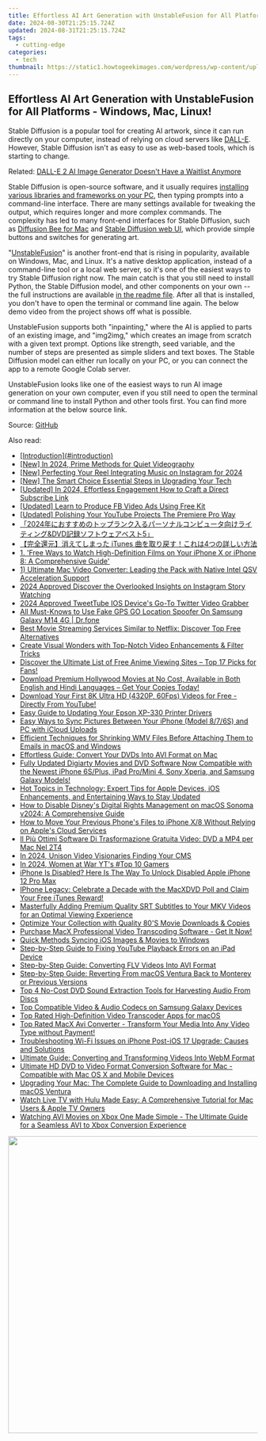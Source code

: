 ```yaml
---
title: Effortless AI Art Generation with UnstableFusion for All Platforms - Windows, Mac, Linux!
date: 2024-08-30T21:25:15.724Z
updated: 2024-08-31T21:25:15.724Z
tags:
  - cutting-edge
categories:
  - tech
thumbnail: https://static1.howtogeekimages.com/wordpress/wp-content/uploads/2022/09/UnstableFusion-logo.jpg
---
```


## Effortless AI Art Generation with UnstableFusion for All Platforms - Windows, Mac, Linux!

Stable Diffusion is a popular tool for creating AI artwork, since it can run directly on your computer, instead of relying on cloud servers like [DALL-E](https://video-screen-grab.techidaily.com/new-2024-approved-home-sweet-habitat-6-basic-mc-dwellings-demystified/). However, Stable Diffusion isn't as easy to use as web-based tools, which is starting to change.

Related: [DALL-E 2 AI Image Generator Doesn't Have a Waitlist Anymore](https://video-screen-grab.techidaily.com/new-2024-approved-home-sweet-habitat-6-basic-mc-dwellings-demystified/) 

 Stable Diffusion is open-source software, and it usually requires [installing various libraries and frameworks on your PC](https://unlock-android.techidaily.com/7-ways-to-unlock-a-locked-xiaomi-redmi-k70-phone-by-drfone-android/), then typing prompts into a command-line interface. There are many settings available for tweaking the output, which requires longer and more complex commands. The complexity has led to many front-end interfaces for Stable Diffusion, such as [Diffusion Bee for Mac](https://extra-support.techidaily.com/in-2024-optimize-your-streaming-game-incorporating-chroma-key-effects-with-ease/) and [Stable Diffusion web UI](https://sim-unlock.techidaily.com/in-2024-top-imei-unlokers-for-your-tecno-spark-go-2023-phone-by-drfone-android/), which provide simple buttons and switches for generating art.

 "[UnstableFusion](https://github.com/ahrm/UnstableFusion)" is another front-end that is rising in popularity, available on Windows, Mac, and Linux. It's a native desktop application, instead of a command-line tool or a local web server, so it's one of the easiest ways to try Stable Diffusion right now. The main catch is that you still need to install Python, the Stable Diffusion model, and other components on your own -- the full instructions are available [in the readme file](https://github.com/ahrm/UnstableFusion/blob/main/README.md). After all that is installed, you don't have to open the terminal or command line again. The below demo video from the project shows off what is possible.

 UnstableFusion supports both "inpainting," where the AI is applied to parts of an existing image, and "img2img," which creates an image from scratch with a given text prompt. Options like strength, seed variable, and the number of steps are presented as simple sliders and text boxes. The Stable Diffusion model can either run locally on your PC, or you can connect the app to a remote Google Colab server.

 UnstableFusion looks like one of the easiest ways to run AI image generation on your own computer, even if you still need to open the terminal or command line to install Python and other tools first. You can find more information at the below source link.

 Source: [GitHub](https://github.com/ahrm/UnstableFusion)

<ins class="adsbygoogle"
     style="display:block"
     data-ad-format="autorelaxed"
     data-ad-client="ca-pub-7571918770474297"
     data-ad-slot="1223367746"></ins>



<ins class="adsbygoogle"
     style="display:block"
     data-ad-client="ca-pub-7571918770474297"
     data-ad-slot="8358498916"
     data-ad-format="auto"
     data-full-width-responsive="true"></ins>

<span class="atpl-alsoreadstyle">Also read:</span>
<div><ul>
<li><a href="https://some-approaches.techidaily.com/introductionintroduction/"><u>[Introduction](#introduction)</u></a></li>
<li><a href="https://screen-mirroring-recording.techidaily.com/new-in-2024-prime-methods-for-quiet-videography/"><u>[New] In 2024, Prime Methods for Quiet Videography</u></a></li>
<li><a href="https://instagram-clips.techidaily.com/new-perfecting-your-reel-integrating-music-on-instagram-for-2024/"><u>[New] Perfecting Your Reel  Integrating Music on Instagram for 2024</u></a></li>
<li><a href="https://article-posts.techidaily.com/new-the-smart-choice-essential-steps-in-upgrading-your-tech/"><u>[New] The Smart Choice  Essential Steps in Upgrading Your Tech</u></a></li>
<li><a href="https://eaxpv-info.techidaily.com/updated-in-2024-effortless-engagement-how-to-craft-a-direct-subscribe-link/"><u>[Updated] In 2024, Effortless Engagement  How to Craft a Direct Subscribe Link</u></a></li>
<li><a href="https://facebook-video-content.techidaily.com/updated-learn-to-produce-fb-video-ads-using-free-kit/"><u>[Updated] Learn to Produce FB Video Ads Using Free Kit</u></a></li>
<li><a href="https://youtube-webster.techidaily.com/ed-polishing-your-youtube-projects-the-premiere-pro-way/"><u>[Updated] Polishing Your YouTube Projects  The Premiere Pro Way</u></a></li>
<li><a href="https://some-approaches.techidaily.com/2024anddvd5/"><u>「2024年におすすめのトップランク入るパーソナルコンピュータ向けライティング&DVD記録ソフトウェアベスト5」</u></a></li>
<li><a href="https://some-approaches.techidaily.com/itunes-4/"><u>【完全還元】消えてしまった iTunes 曲を取り戻す！これは4つの詳しい方法</u></a></li>
<li><a href="https://some-approaches.techidaily.com/1-free-ways-to-watch-high-definition-films-on-your-iphone-x-or-iphone-8-a-comprehensive-guide/"><u>1. 'Free Ways to Watch High-Definition Films on Your iPhone X or iPhone 8: A Comprehensive Guide'</u></a></li>
<li><a href="https://some-approaches.techidaily.com/1-ultimate-mac-video-converter-leading-the-pack-with-native-intel-qsv-acceleration-support/"><u>1) Ultimate Mac Video Converter: Leading the Pack with Native Intel QSV Acceleration Support</u></a></li>
<li><a href="https://instagram-video-files.techidaily.com/2024-approved-discover-the-overlooked-insights-on-instagram-story-watching/"><u>2024 Approved  Discover the Overlooked  Insights on Instagram Story Watching</u></a></li>
<li><a href="https://twitter-videos.techidaily.com/2024-approved-tweettube-ios-devices-go-to-twitter-video-grabber/"><u>2024 Approved  TweetTube  IOS Device's Go-To Twitter Video Grabber</u></a></li>
<li><a href="https://fake-location.techidaily.com/all-must-knows-to-use-fake-gps-go-location-spoofer-on-samsung-galaxy-m14-4g-drfone-by-drfone-virtual-android/"><u>All Must-Knows to Use Fake GPS GO Location Spoofer On Samsung Galaxy M14 4G | Dr.fone</u></a></li>
<li><a href="https://some-approaches.techidaily.com/best-movie-streaming-services-similar-to-netflix-discover-top-free-alternatives/"><u>Best Movie Streaming Services Similar to Netflix: Discover Top Free Alternatives</u></a></li>
<li><a href="https://some-approaches.techidaily.com/create-visual-wonders-with-top-notch-video-enhancements-and-filter-tricks/"><u>Create Visual Wonders with Top-Notch Video Enhancements & Filter Tricks</u></a></li>
<li><a href="https://some-approaches.techidaily.com/discover-the-ultimate-list-of-free-anime-viewing-sites-top-17-picks-for-fans/"><u>Discover the Ultimate List of Free Anime Viewing Sites – Top 17 Picks for Fans!</u></a></li>
<li><a href="https://some-approaches.techidaily.com/download-premium-hollywood-movies-at-no-cost-available-in-both-english-and-hindi-languages-get-your-copies-today/"><u>Download Premium Hollywood Movies at No Cost, Available in Both English and Hindi Languages – Get Your Copies Today!</u></a></li>
<li><a href="https://some-approaches.techidaily.com/download-your-first-8k-ultra-hd-4320p-60fps-videos-for-free-directly-from-youtube/"><u>Download Your First 8K Ultra HD (4320P, 60Fps) Videos for Free - Directly From YouTube!</u></a></li>
<li><a href="https://win-dash.techidaily.com/easy-guide-to-updating-your-epson-xp-330-printer-drivers/"><u>Easy Guide to Updating Your Epson XP-330 Printer Drivers</u></a></li>
<li><a href="https://some-approaches.techidaily.com/easy-ways-to-sync-pictures-between-your-iphone-model-876s-and-pc-with-icloud-uploads/"><u>Easy Ways to Sync Pictures Between Your iPhone (Model 8/7/6S) and PC with iCloud Uploads</u></a></li>
<li><a href="https://some-approaches.techidaily.com/efficient-techniques-for-shrinking-wmv-files-before-attaching-them-to-emails-in-macos-and-windows/"><u>Efficient Techniques for Shrinking WMV Files Before Attaching Them to Emails in macOS and Windows</u></a></li>
<li><a href="https://some-approaches.techidaily.com/effortless-guide-convert-your-dvds-into-avi-format-on-mac/"><u>Effortless Guide: Convert Your DVDs Into AVI Format on Mac</u></a></li>
<li><a href="https://some-approaches.techidaily.com/fully-updated-digiarty-movies-and-dvd-software-now-compatible-with-the-newest-iphone-6splus-ipad-promini-4-sony-xperia-and-samsung-galaxy-models/"><u>Fully Updated Digiarty Movies and DVD Software Now Compatible with the Newest iPhone 6S/Plus, iPad Pro/Mini 4, Sony Xperia, and Samsung Galaxy Models!</u></a></li>
<li><a href="https://some-approaches.techidaily.com/hot-topics-in-technology-expert-tips-for-apple-devices-ios-enhancements-and-entertaining-ways-to-stay-updated/"><u>Hot Topics in Technology: Expert Tips for Apple Devices, iOS Enhancements, and Entertaining Ways to Stay Updated</u></a></li>
<li><a href="https://some-approaches.techidaily.com/how-to-disable-disneys-digital-rights-management-on-macos-sonoma-v2024-a-comprehensive-guide/"><u>How to Disable Disney's Digital Rights Management on macOS Sonoma v2024: A Comprehensive Guide</u></a></li>
<li><a href="https://some-approaches.techidaily.com/how-to-move-your-previous-phones-files-to-iphone-x8-without-relying-on-apples-cloud-services/"><u>How to Move Your Previous Phone's Files to iPhone X/8 Without Relying on Apple's Cloud Services</u></a></li>
<li><a href="https://some-approaches.techidaily.com/il-piu-ottimi-software-di-trasformazione-gratuita-video-dvd-a-mp4-per-mac-nel-2t4/"><u>Il Più Ottimi Software Di Trasformazione Gratuita Video: DVD a MP4 per Mac Nel 2T4</u></a></li>
<li><a href="https://youtube-help.techidaily.com/in-2024-unison-video-visionaries-finding-your-cms/"><u>In 2024, Unison Video Visionaries  Finding Your CMS</u></a></li>
<li><a href="https://facebook-video-footage.techidaily.com/in-2024-women-at-war-yts-top-10-gamers/"><u>In 2024, Women at War  YT's #Top 10 Gamers</u></a></li>
<li><a href="https://ios-unlock.techidaily.com/iphone-is-disabled-here-is-the-way-to-unlock-disabled-apple-iphone-12-pro-max-by-drfone-ios/"><u>iPhone Is Disabled? Here Is The Way To Unlock Disabled Apple iPhone 12 Pro Max</u></a></li>
<li><a href="https://some-approaches.techidaily.com/iphone-legacy-celebrate-a-decade-with-the-macxdvd-poll-and-claim-your-free-itunes-reward/"><u>IPhone Legacy: Celebrate a Decade with the MacXDVD Poll and Claim Your Free iTunes Reward!</u></a></li>
<li><a href="https://some-approaches.techidaily.com/masterfully-adding-premium-quality-srt-subtitles-to-your-mkv-videos-for-an-optimal-viewing-experience/"><u>Masterfully Adding Premium Quality SRT Subtitles to Your MKV Videos for an Optimal Viewing Experience</u></a></li>
<li><a href="https://some-approaches.techidaily.com/optimize-your-collection-with-quality-80s-movie-downloads-and-copies/"><u>Optimize Your Collection with Quality 80'S Movie Downloads & Copies</u></a></li>
<li><a href="https://some-approaches.techidaily.com/purchase-macx-professional-video-transcoding-software-get-it-now/"><u>Purchase MacX Professional Video Transcoding Software - Get It Now!</u></a></li>
<li><a href="https://extra-tips.techidaily.com/quick-methods-syncing-ios-images-and-movies-to-windows/"><u>Quick Methods  Syncing iOS Images & Movies to Windows</u></a></li>
<li><a href="https://some-approaches.techidaily.com/step-by-step-guide-to-fixing-youtube-playback-errors-on-an-ipad-device/"><u>Step-by-Step Guide to Fixing YouTube Playback Errors on an iPad Device</u></a></li>
<li><a href="https://some-approaches.techidaily.com/step-by-step-guide-converting-flv-videos-into-avi-format/"><u>Step-by-Step Guide: Converting FLV Videos Into AVI Format</u></a></li>
<li><a href="https://some-approaches.techidaily.com/step-by-step-guide-reverting-from-macos-ventura-back-to-monterey-or-previous-versions/"><u>Step-by-Step Guide: Reverting From macOS Ventura Back to Monterey or Previous Versions</u></a></li>
<li><a href="https://some-approaches.techidaily.com/top-4-no-cost-dvd-sound-extraction-tools-for-harvesting-audio-from-discs/"><u>Top 4 No-Cost DVD Sound Extraction Tools for Harvesting Audio From Discs</u></a></li>
<li><a href="https://some-approaches.techidaily.com/top-compatible-video-and-audio-codecs-on-samsung-galaxy-devices/"><u>Top Compatible Video & Audio Codecs on Samsung Galaxy Devices</u></a></li>
<li><a href="https://some-approaches.techidaily.com/top-rated-high-definition-video-transcoder-apps-for-macos/"><u>Top Rated High-Definition Video Transcoder Apps for macOS</u></a></li>
<li><a href="https://some-approaches.techidaily.com/top-rated-macx-avi-converter-transform-your-media-into-any-video-type-without-payment/"><u>Top Rated MacX Avi Converter - Transform Your Media Into Any Video Type without Payment!</u></a></li>
<li><a href="https://some-approaches.techidaily.com/troubleshooting-wi-fi-issues-on-iphone-post-ios-17-upgrade-causes-and-solutions/"><u>Troubleshooting Wi-Fi Issues on iPhone Post-iOS 17 Upgrade: Causes and Solutions</u></a></li>
<li><a href="https://some-approaches.techidaily.com/ultimate-guide-converting-and-transforming-videos-into-webm-format/"><u>Ultimate Guide: Converting and Transforming Videos Into WebM Format</u></a></li>
<li><a href="https://some-approaches.techidaily.com/ultimate-hd-dvd-to-video-format-conversion-software-for-mac-compatible-with-mac-os-x-and-mobile-devices/"><u>Ultimate HD DVD to Video Format Conversion Software for Mac - Compatible with Mac OS X and Mobile Devices</u></a></li>
<li><a href="https://some-approaches.techidaily.com/upgrading-your-mac-the-complete-guide-to-downloading-and-installing-macos-ventura/"><u>Upgrading Your Mac: The Complete Guide to Downloading and Installing macOS Ventura</u></a></li>
<li><a href="https://some-approaches.techidaily.com/watch-live-tv-with-hulu-made-easy-a-comprehensive-tutorial-for-mac-users-and-apple-tv-owners/"><u>Watch Live TV with Hulu Made Easy: A Comprehensive Tutorial for Mac Users & Apple TV Owners</u></a></li>
<li><a href="https://some-approaches.techidaily.com/watching-avi-movies-on-xbox-one-made-simple-the-ultimate-guide-for-a-seamless-avi-to-xbox-conversion-experience/"><u>Watching AVI Movies on Xbox One Made Simple - The Ultimate Guide for a Seamless AVI to Xbox Conversion Experience</u></a></li>
</ul></div>

<!-- affiliate ads begin -->
<a href="https://appsumo.8odi.net/c/5597632/2082538/7443" target="_top" id="2082538"><img src="//a.impactradius-go.com/display-ad/7443-2082538" border="0" alt="" width="1200" height="600"/></a><img height="0" width="0" src="https://appsumo.8odi.net/i/5597632/2082538/7443" style="position:absolute;visibility:hidden;" border="0" />
<!-- affiliate ads end -->